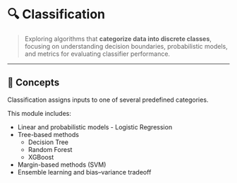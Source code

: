 # 🔍 Classification

> Exploring algorithms that **categorize data into discrete classes**,  
> focusing on understanding decision boundaries, probabilistic models,  
> and metrics for evaluating classifier performance.

---

## 🧩 Concepts

Classification assigns inputs to one of several predefined categories. 
 
This module includes:

- Linear and probabilistic models - Logistic Regression
- Tree-based methods 
  - Decision Tree
  - Random Forest
  - XGBoost
- Margin-based methods (SVM)
- Ensemble learning and bias–variance tradeoff
